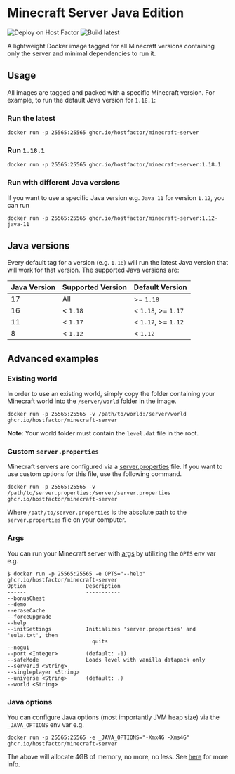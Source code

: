 # Minecraft Server Java Edition

![Deploy on Host Factor](https://img.shields.io/badge/Deploy-Host%20Factor-%234f6ac6?labelColor=1b1c1d&style=for-the-badge&link=https://hostfactor.io/games/minecraft)
![Build latest](https://img.shields.io/github/workflow/status/hostfactor/minecraft-server/build_latest.yml?color=1b1c1d&style=for-the-badge)

A lightweight Docker image tagged for all Minecraft versions containing only the server and minimal dependencies to run
it.

## Usage

All images are tagged and packed with a specific Minecraft version. For example, to run the default Java version
for `1.18.1`:

### Run the latest

```
docker run -p 25565:25565 ghcr.io/hostfactor/minecraft-server
```

### Run `1.18.1`

```
docker run -p 25565:25565 ghcr.io/hostfactor/minecraft-server:1.18.1
```

### Run with different Java versions

If you want to use a specific Java version e.g. `Java 11` for version `1.12`, you can run

```
docker run -p 25565:25565 ghcr.io/hostfactor/minecraft-server:1.12-java-11
```

## Java versions

Every default tag for a version (e.g. `1.18`) will run the latest Java version that will work for that version. The
supported Java versions are:

| Java Version | Supported Version | Default Version     |
|--------------|-------------------|---------------------|
| 17           | All               | \>= `1.18`          |
| 16           | < `1.18`          | < `1.18`, >= `1.17` |
| 11           | < `1.17`          | < `1.17`, >= `1.12` |
| 8            | < `1.12`          | < `1.12`            |

## Advanced examples

### Existing world

In order to use an existing world, simply copy the folder containing your Minecraft world into the `/server/world`
folder in the image.

```
docker run -p 25565:25565 -v /path/to/world:/server/world ghcr.io/hostfactor/minecraft-server
```

**Note**: Your world folder must contain the `level.dat` file in the root.

### Custom `server.properties`

Minecraft servers are configured via
a [server.properties](https://minecraft.fandom.com/wiki/Server.properties#Java_Edition_3) file. If you want to use
custom options for this file, use the following command.

```
docker run -p 25565:25565 -v /path/to/server.properties:/server/server.properties ghcr.io/hostfactor/minecraft-server
```

Where `/path/to/server.properties` is the absolute path to the `server.properties` file on your computer.

### Args

You can run your Minecraft server
with [args](https://minecraft.fandom.com/wiki/Tutorials/Setting_up_a_server#Minecraft_options) by utilizing the `OPTS`
env var e.g.

```
$ docker run -p 25565:25565 -e OPTS="--help" ghcr.io/hostfactor/minecraft-server
Option                   Description                                         
------                   -----------                                         
--bonusChest                                                                 
--demo                                                                       
--eraseCache                                                                 
--forceUpgrade                                                               
--help                                                                       
--initSettings           Initializes 'server.properties' and 'eula.txt', then
                           quits                                             
--nogui                                                                      
--port <Integer>         (default: -1)                                       
--safeMode               Loads level with vanilla datapack only              
--serverId <String>                                                          
--singleplayer <String>                                                      
--universe <String>      (default: .)                                        
--world <String> 
```

### Java options

You can configure Java options (most importantly JVM heap size) via the `_JAVA_OPTIONS` env var e.g.

```
docker run -p 25565:25565 -e _JAVA_OPTIONS="-Xmx4G -Xms4G" ghcr.io/hostfactor/minecraft-server 
```

The above will allocate 4GB of memory, no more, no less.
See [here](https://minecraft.fandom.com/wiki/Tutorials/Setting_up_a_server#Java_options) for more info.
